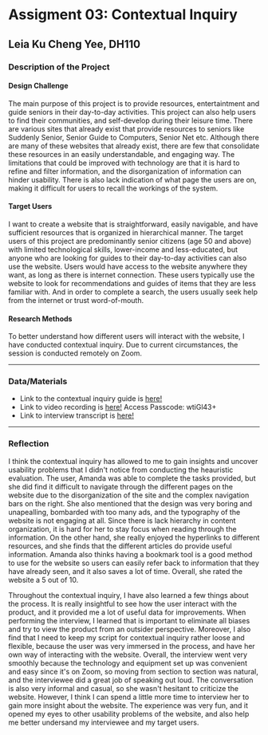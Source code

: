 # Assigment 03: Contextual Inquiry 
## Leia Ku Cheng Yee, DH110

### Description of the Project 

#### Design Challenge 
The main purpose of this project is to provide resources, entertaintment and guide seniors in their day-to-day activities. This project can also help users to find their communities, and self-develop during their leisure time. There are various sites that already exist that provide resources to seniors like Suddenly Senior, Senior Guide to Computers, Senior Net etc. Although there are many of these websites that already exist, there are few that consolidate these resources in an easily understandable, and engaging way. The limitations that could be improved with technology are that it is hard to refine and filter information, and the disorganization of information can hinder usability. There is also lack indication of what page the users are on, making it difficult for users to recall the workings of the system.

#### Target Users
I want to create a website that is straightforward, easily navigable, and have sufficient resources that is organized in hierarchical manner. The target users of this project are predominantly senior citizens (age 50 and above) with limited technological skills, lower-income and less-educated, but anyone who are looking for guides to their day-to-day activities can also use the website. Users would have access to the website anywhere they want, as long as there is internet connection. These users typically use the website to look for recommendations and guides of items that they are less familiar with. And in order to complete a search, the users usually seek help from the internet or trust word-of-mouth.

#### Research Methods
To better understand how different users will interact with the website, I have conducted contextual inquiry. Due to current circumstances, the session is conducted remotely on Zoom. 

---

### Data/Materials 
- Link to the contextual inquiry guide is [here!](https://docs.google.com/document/d/1kSTZJpE2WfmHVIYhOzFSvWNahAY_fZXWmIGIk2LfDGA/edit?usp=sharing) 
- Link to video recording is [here!](https://ucla.zoom.us/rec/share/HDHSRINVmbxEjpVHxLPW4GoZCSfguZp_dPBQgg4Qzzeg0PEZ0uLQCsFh8vjWC9dg.ML03avSNrdrQ2_oH)
Access Passcode: wtiGl43+
- Link to interview transcript is [here!](https://ucla.zoom.us/rec/sdownload/WlRCswFWlDAQlCIN4cXNf5ejxC_FC92eK-bQLJja3VZ8jBhRH3KgLiFTXtbgupWn3k3Z79IlVE0M6HbW.OiDqvkCX_pd8vUI2)


---

### Reflection
I think the contextual inquiry has allowed to me to gain insights and uncover usability problems that I didn't notice from conducting the heauristic evaluation. The user, Amanda was able to complete the tasks provided, but she did find it difficult to navigate through the different pages on the website due to the disorganization of the site and the complex navigation bars on the right. She also mentioned that the design was very boring and unapealling, bombarded with too many ads, and the typography of the website is not engaging at all. Since there is lack hierarchy in content organization, it is hard for her to stay focus when reading through the information. On the other hand, she really enjoyed the hyperlinks to different resources, and she finds that the different articles do provide useful information. Amanda also thinks having a bookmark tool is a good method to use for the website so users can easily refer back to information that they have already seen, and it also saves a lot of time. Overall, she rated the website a 5 out of 10. 

Throughout the contextual inquiry, I have also learned a few things about the process. It is really insightful to see how the user interact with the product, and it provided me a lot of useful data for improvements. When performing the interview, I learned that is important to eliminate all biases and try to view the product from an outsider perspective. Moreover, I also find that I need to keep my script for contextual inquiry rather loose and flexible, because the user was very immersed in the process, and have her own way of interacting with the website. Overall, the interview went very smoothly because the technology and equipment set up was convenient and easy since it's on Zoom, so moving from section to section was natural, and the interviewee did a great job of speaking out loud. The conversation is also very informal and casual, so she wasn't hesitant to criticize the website. However, I think I can spend a little more time to interview her to gain more insight about the website. The experience was very fun, and it opened my eyes to other usability problems of the website, and also help me better undersand my interviewee and my target users.




